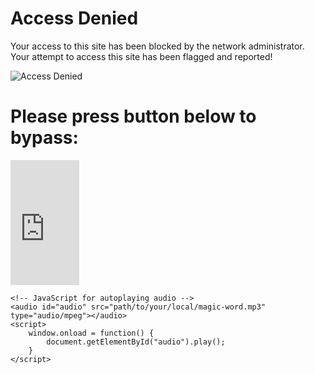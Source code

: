 <html lang="en">
<head>
    <meta charset="UTF-8">
    <meta name="viewport" content="width=device-width, initial-scale=1.0">
    <title>Access Blocked</title>
</head>
<body>
    <h1>Access Denied</h1>
    <p>Your access to this site has been blocked by the network administrator. Your attempt to access this site has been flagged and reported!</p>
    <img src="https://media1.tenor.com/m/YM10bD0mHBAAAAAd/jesus-peeking.gif" alt="Access Denied">
    <h1>Please press button below to bypass:</h1>
    <!-- Embedded iframe button -->
    <iframe width="110" height="200" src="https://www.myinstants.com/instant/magic-word-jurassic-park-15549/embed/" frameborder="0" scrolling="no"></iframe>
    
    <!-- JavaScript for autoplaying audio -->
    <audio id="audio" src="path/to/your/local/magic-word.mp3" type="audio/mpeg"></audio>
    <script>
        window.onload = function() {
            document.getElementById("audio").play();
        }
    </script>
</body>
</html>
